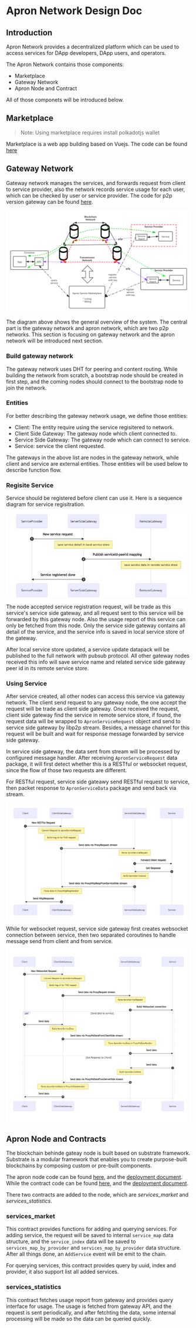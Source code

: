 # Apron Network Design Doc

## Introduction

Apron Network provides a decentralized platform which can be used to access services for DApp developers,
DApp users, and operators.

The Apron Network contains those components:

* Marketplace
* Gateway Network
* Apron Node and Contract

All of those componets will be introduced below.

## Marketplace

> Note: Using marketplace requires install polkadotjs wallet

Marketplace is a web app building based on Vuejs.
The code can be found [here](https://github.com/Apron-Network/marketplace_before_build)


## Gateway Network

Gateway network manages the services, and forwards request from client to service provider,
also the network records service usage for each user, which can be checked by user or service provider.
The code for p2p version gateway can be found [here](https://github.com/Apron-Network/apron-gateway-p2p).

![system_overview](https://raw.githubusercontent.com/Apron-Network/materials/main/graphics/ApronNetworkP2P_overview.png)


The diagram above shows the general overview of the system.
The central part is the gateway network and apron network, which are two p2p networks.
This section is focusing on gateway network and the apron network will be introduced next section.

### Build gateway network

The gateway network uses DHT for peering and content routing.
While building the network from scratch, a bootstrap node should be created in first step,
and the coming nodes should connect to the bootstrap node to join the network.

### Entities

For better describing the gateway network usage, we define those entities:

* Client: The entity require using the service regisitered to network.
* Client Side Gateway: The gateway node which client connected to.
* Service Side Gateway: The gateway node which can connect to service.
* Service: service the client requested.

The gateways in the above list are nodes in the gateway network,
while client and service are external entities.
Those entities will be used below to describe function flow.

### Regisite Service

Service should be registered before client can use it. Here is a sequence diagram for service regisitration.

![reg_new_service](https://raw.githubusercontent.com/Apron-Network/materials/main/graphics/ApronGatewayP2P_newService.png)


The node accepted service registration request, will be trade as this service's service side gateway,
and all request sent to this service will be forwarded by this gateway node.
Also the usage report of this service can only be fetched from this node.
Only the service side gateway contains all detail of the service,
and the service info is saved in local service store of the gateway.

After local service store updated, a service update datapack will be published to the full network with pubsub protocol.
All other gateway nodes received this info will save service name and related service side gateway peer id in its remote service store.


### Using Service

After service created, all other nodes can access this service via gateway network.
The client send request to any gateway node, the one accept the request will be trade as client side gateway.
Once received the request, client side gateway find the service in remote service store,
if found, the request data will be wrapped to `ApronServiceRequest` object and send to service side gateway by libp2p stream.
Besides, a message channel for this request will be built and wait for response message forwarded by service side gateway.

In service side gateway, the data sent from stream will be processed by configured message handler.
After receiving `ApronServiceRequest` data package, it will first detect whether this is a RESTful or websocket request,
since the flow of those two requests are different.


For RESTful request, service side gateawy send RESTful request to service, then packet response to `ApronServiceData` package and send back via stream.

![proxy_restful_req](https://raw.githubusercontent.com/Apron-Network/materials/main/graphics/ApronGatewayP2P_proxyRestful.png)

While for websocket request, service side gateway first creates websocket connection between service,
then two separated coroutines to handle message send from client and from service.
![proxy_ws_req](https://raw.githubusercontent.com/Apron-Network/materials/main/graphics/ApronGatewayP2P_proxyWebsocket.png)


## Apron Node and Contracts

The blockchain behinde gateay node is built based on substrate framework.
Substrate is a modular framework that enables you to create purpose-built blockchains by composing custom or pre-built components.

The apron node code can be found [here](https://github.com/Apron-Network/apron-node),
and the [deployment document](https://github.com/Apron-Network/apron-node#readme).
While the contract code can be found [here](https://github.com/Apron-Network/apron-contracts),
and the [deployment document](https://github.com/Apron-Network/apron-contracts#readme).

There two contracts are added to the node, which are *services_market* and *services_statistics*.

### services_market

This contract provides functions for adding and querying services.
For adding service, the request will be saved to internal `service_map` data structure,
and the `service_index` data will be saved to `services_map_by_provider` and `services_map_by_provider` data structure.
After all things done, an `AddService` event will be emit to the chain.

For querying services, this contract provides query by uuid, index and provider, it also support list all added services.

### services_statistics

This contract fetches usage report from gateway and provides query interface for usage.
The usage is fetched from gateway API, and the request is sent periodically,
and after fetchting the data, some internal processing will be made so the data can be queried quickly.

